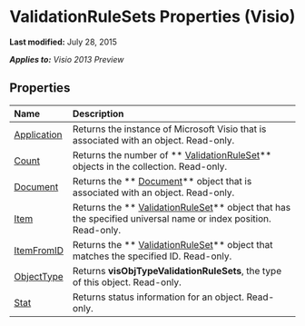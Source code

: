 
# ValidationRuleSets Properties (Visio)

 **Last modified:** July 28, 2015

 _**Applies to:** Visio 2013 Preview_

## Properties



|**Name**|**Description**|
|:-----|:-----|
| [Application](f59cbefa-e6db-f998-e93e-2a9e46abac83.md)|Returns the instance of Microsoft Visio that is associated with an object. Read-only.|
| [Count](b6327c56-7884-48d7-9624-8c1186939e15.md)|Returns the number of  ** [ValidationRuleSet](cd2fc58a-5d7c-cf31-7aab-41bdeee9f105.md)** objects in the collection. Read-only.|
| [Document](848abc5d-0dd7-3d8a-edcb-106c79edbb57.md)|Returns the  ** [Document](21640062-13a2-a2b2-7c61-7e707671207c.md)** object that is associated with an object. Read-only.|
| [Item](a31997bc-b1eb-8ac6-df1d-ebdfffb9bee5.md)|Returns the  ** [ValidationRuleSet](cd2fc58a-5d7c-cf31-7aab-41bdeee9f105.md)** object that has the specified universal name or index position. Read-only.|
| [ItemFromID](6842e919-9bea-5032-9f7d-75f4b58b0bc5.md)|Returns the  ** [ValidationRuleSet](cd2fc58a-5d7c-cf31-7aab-41bdeee9f105.md)** object that matches the specified ID. Read-only.|
| [ObjectType](139a8f96-cd3e-bf70-e432-391d342c6e9e.md)|Returns  **visObjTypeValidationRuleSets**, the type of this object. Read-only.|
| [Stat](16bbcc14-a537-622f-438a-3707f956e31c.md)|Returns status information for an object. Read-only.|
